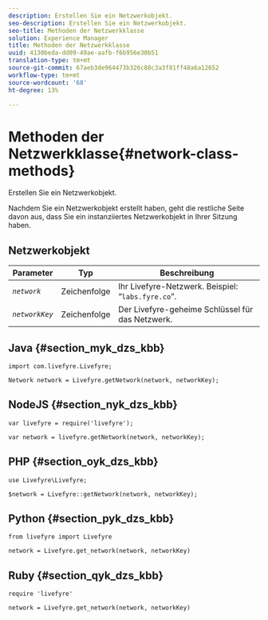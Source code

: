 ```yaml
---
description: Erstellen Sie ein Netzwerkobjekt.
seo-description: Erstellen Sie ein Netzwerkobjekt.
seo-title: Methoden der Netzwerkklasse
solution: Experience Manager
title: Methoden der Netzwerkklasse
uuid: 4130beda-dd09-49ae-aafb-f6b956e30b51
translation-type: tm+mt
source-git-commit: 67aeb3de964473b326c88c3a3f81ff48a6a12652
workflow-type: tm+mt
source-wordcount: '68'
ht-degree: 13%

---
```



# Methoden der Netzwerkklasse{#network-class-methods}

Erstellen Sie ein Netzwerkobjekt.

Nachdem Sie ein Netzwerkobjekt erstellt haben, geht die restliche Seite davon aus, dass Sie ein instanziiertes Netzwerkobjekt in Ihrer Sitzung haben.

## Netzwerkobjekt

| Parameter | Typ | Beschreibung |
|---|---|---|
| *`network`* | Zeichenfolge | Ihr Livefyre-Netzwerk. Beispiel: “`labs.fyre.co`”. |
| *`networkKey`* | Zeichenfolge | Der Livefyre-geheime Schlüssel für das Netzwerk. |

## Java {#section_myk_dzs_kbb}

```
import com.livefyre.Livefyre; 
  
Network network = Livefyre.getNetwork(network, networkKey); 
```

## NodeJS {#section_nyk_dzs_kbb}

```
var livefyre = require('livefyre'); 
  
var network = livefyre.getNetwork(network, networkKey); 
```

## PHP {#section_oyk_dzs_kbb}

```
use Livefyre\Livefyre; 
  
$network = Livefyre::getNetwork(network, networkKey); 
```

## Python {#section_pyk_dzs_kbb}

```
from livefyre import Livefyre 
  
network = Livefyre.get_network(network, networkKey) 
```

## Ruby {#section_qyk_dzs_kbb}

```
require 'livefyre' 
  
network = Livefyre.get_network(network, networkKey) 
```
